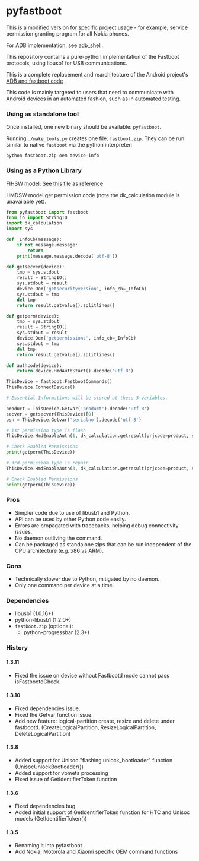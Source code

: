 pyfastboot
==========

This is a modified version for specific project usage - for example, service permission granting program for all Nokia phones.

For ADB implementation, see [adb_shell](https://github.com/JeffLIrion/adb_shell).

This repository contains a pure-python implementation of the Fastboot
protocols, using libusb1 for USB communications.

This is a complete replacement and rearchitecture of the Android project's [ADB
and fastboot code](https://github.com/android/platform_system_core/tree/master/adb)

This code is mainly targeted to users that need to communicate with Android
devices in an automated fashion, such as in automated testing. 


### Using as standalone tool

Once installed, one new binary should be available:  `pyfastboot`.

Running `./make_tools.py` creates one file: `fastboot.zip`. They
can be run similar to native `fastboot` via the python interpreter:

    python fastboot.zip oem device-info

### Using as a Python Library

FIHSW model: [See this file as reference](https://github.com/HikariCalyx/uu4-linux/blob/main/auth_utility/fihGetPermission.py)

HMDSW model get permission code (note the dk_calculation module is unavailable yet).

```python
from pyfastboot import fastboot
from io import StringIO
import dk_calculation
import sys

def _InfoCb(message):
    if not message.message:
        return
    print(message.message.decode('utf-8'))

def getsecver(device):
    tmp = sys.stdout
    result = StringIO()
    sys.stdout = result
    device.Oem('getsecurityversion', info_cb=_InfoCb)
    sys.stdout = tmp
    del tmp
    return result.getvalue().splitlines()

def getperm(device):
    tmp = sys.stdout
    result = StringIO()
    sys.stdout = result
    device.Oem('getpermissions', info_cb=_InfoCb)
    sys.stdout = tmp
    del tmp
    return result.getvalue().splitlines()

def authcode(device):
    return device.HmdAuthStart().decode('utf-8')

ThisDevice = fastboot.FastbootCommands()
ThisDevice.ConnectDevice()

# Essential Informations will be stored at these 3 variables.

product = ThisDevice.Getvar('product').decode('utf-8')
secver = getsecver(ThisDevice)[0]
psn = ThisDevice.Getvar('serialno').decode('utf-8')

# 1st permission type is flash
ThisDevice.HmdEnableAuth(1, dk_calculation.getresult(prjcode=product, serialnumber=psn, securityversion=secver, auth_code=authcode(ThisDevice))

# Check Enabled Permissions
print(getperm(ThisDevice))

# 3rd permission type is repair
ThisDevice.HmdEnableAuth(3, dk_calculation.getresult(prjcode=product, serialnumber=psn, securityversion=secver, auth_code=authcode(ThisDevice))

# Check Enabled Permissions
print(getperm(ThisDevice))
```



### Pros

  * Simpler code due to use of libusb1 and Python.
  * API can be used by other Python code easily.
  * Errors are propagated with tracebacks, helping debug connectivity issues.
  * No daemon outliving the command.
  * Can be packaged as standalone zips that can be run independent of the CPU
    architecture (e.g. x86 vs ARM).


### Cons

  * Technically slower due to Python, mitigated by no daemon.
  * Only one command per device at a time.

### Dependencies

  * libusb1 (1.0.16+)
  * python-libusb1 (1.2.0+)
  * `fastboot.zip` (optional):
    * python-progressbar (2.3+)

### History

#### 1.3.11

* Fixed the issue on device without Fastbootd mode cannot pass isFastbootdCheck.

#### 1.3.10

* Fixed dependencies issue.
* Fixed the Getvar function issue.
* Add new feature: logical-partition create, resize and delete under fastbootd. (CreateLogicalPartition, ResizeLogicalPartition, DeleteLogicalPartition)

#### 1.3.8

* Added support for Unisoc "flashing unlock_bootloader" function (UnisocUnlockBootloader())
* Added support for vbmeta processing
* Fixed issue of GetIdentifierToken function

#### 1.3.6

* Fixed dependencies bug
* Added initial support of GetIdentifierToken function for HTC and Unisoc models (GetIdentifierToken())

#### 1.3.5

* Renaming it into pyfastboot
* Add Nokia, Motorola and Xiaomi specific OEM command functions